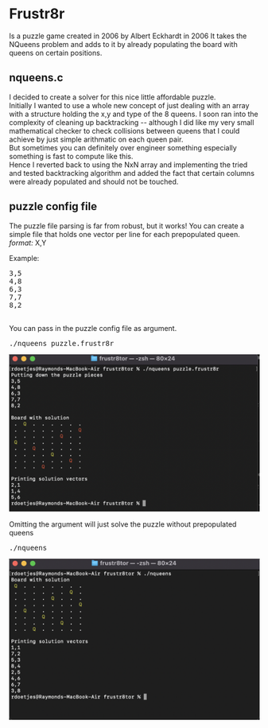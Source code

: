 # Frustr8r

Is a puzzle game created in 2006 by Albert Eckhardt in 2006
It takes the NQueens problem and adds to it by already populating the board with
queens on certain positions.

## nqueens.c

I decided to create a solver for this nice little affordable puzzle.<br/>
Initially I wanted to use a whole new concept of just dealing with an array with a structure holding the x,y and type of the 8 queens. I soon ran into the complexity of cleaning up backtracking -- although I did like my very small mathematical checker
to check collisions between queens that I could achieve by just simple arithmatic on each queen pair.<br/>
But sometimes you can definitely over engineer something especially something is fast to compute like this.<br/>
Hence I reverted back to using the NxN array and implementing the tried and tested backtracking algorithm and added the fact that certain columns were already populated and should not be touched.

## puzzle config file

The puzzle file parsing is far from robust, but it works!
You can create a simple file that holds one vector per line for each prepopulated queen.<br/>
*format:*
X,Y</br>

Example:
<pre>
3,5
4,8
6,3
7,7
8,2

</pre>

You can pass in the puzzle config file as argument.<br/>

<pre>
./nqueens puzzle.frustr8r
</pre>

![Alt text](./ss.png?raw=true "Screenshot")

Omitting the argument will just solve the puzzle without prepopulated queens

<pre>
./nqueens
</pre>

![Alt text](./ss1.png?raw=true "Screenshot")

